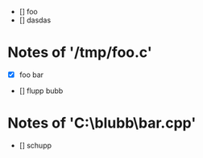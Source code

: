 * [] foo
* [] dasdas

# Notes of '/tmp/foo.c'

* [x] foo bar
* [] flupp bubb

# Notes of 'C:\blubb\bar.cpp'

* [] schupp
